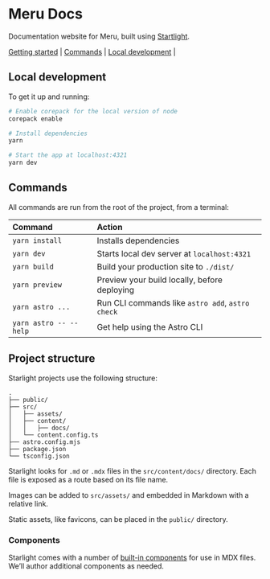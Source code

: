 # Meru Docs

Documentation website for Meru, built using [Startlight](https://starlight.astro.build/).

[Getting started](#getting-started) |
[Commands](#commands) |
[Local development](#local-development) |

## Local development

To get it up and running:

```bash
# Enable corepack for the local version of node
corepack enable

# Install dependencies
yarn

# Start the app at localhost:4321
yarn dev
```

## Commands

All commands are run from the root of the project, from a terminal:

| Command                | Action                                           |
| :--------------------- | :----------------------------------------------- |
| `yarn install`         | Installs dependencies                            |
| `yarn dev`             | Starts local dev server at `localhost:4321`      |
| `yarn build`           | Build your production site to `./dist/`          |
| `yarn preview`         | Preview your build locally, before deploying     |
| `yarn astro ...`       | Run CLI commands like `astro add`, `astro check` |
| `yarn astro -- --help` | Get help using the Astro CLI                     |

## Project structure

Starlight projects use the following structure:

```
.
├── public/
├── src/
│   ├── assets/
│   ├── content/
│   │   ├── docs/
│   └── content.config.ts
├── astro.config.mjs
├── package.json
└── tsconfig.json
```

Starlight looks for `.md` or `.mdx` files in the `src/content/docs/` directory. Each file is exposed as a route based on its file name.

Images can be added to `src/assets/` and embedded in Markdown with a relative link.

Static assets, like favicons, can be placed in the `public/` directory.

### Components

Starlight comes with a number of [built-in components](https://starlight.astro.build/components/using-components/#built-in-components) for use in MDX files. We’ll author additional components as needed.
